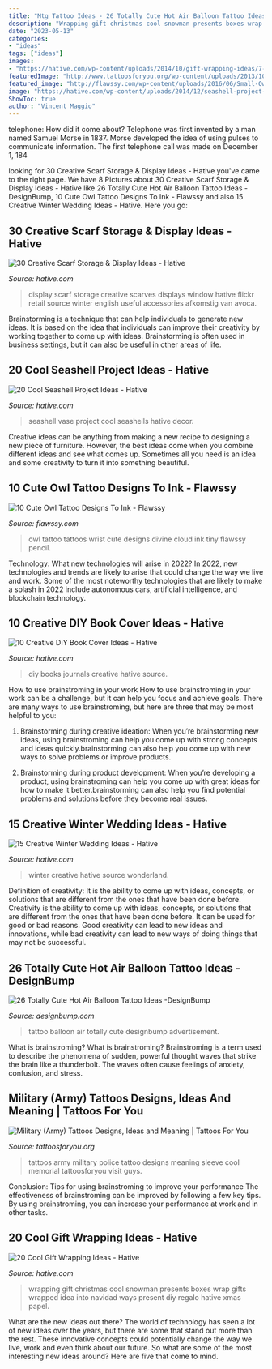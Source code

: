 ```yaml
---
title: "Mtg Tattoo Ideas - 26 Totally Cute Hot Air Balloon Tattoo Ideas -designbump"
description: "Wrapping gift christmas cool snowman presents boxes wrap gifts wrapped idea into navidad ways present diy regalo hative xmas papel"
date: "2023-05-13"
categories:
- "ideas"
tags: ["ideas"]
images:
- "https://hative.com/wp-content/uploads/2014/10/gift-wrapping-ideas/7-cool-gift-wrapping-ideas.jpg"
featuredImage: "http://www.tattoosforyou.org/wp-content/uploads/2013/10/Army-Tattoos-For-Men-688x1024.jpg"
featured_image: "http://flawssy.com/wp-content/uploads/2016/06/Small-Owl-Wrist-Tattoo.jpg"
image: "https://hative.com/wp-content/uploads/2014/12/seashell-project-ideas/7-seashell-vase.jpg"
ShowToc: true
author: "Vincent Maggio"
---
```



telephone: How did it come about?
Telephone was first invented by a man named Samuel Morse in 1837. Morse developed the idea of using pulses to communicate information. The first telephone call was made on December 1, 184
	

		
looking for 30 Creative Scarf Storage &amp; Display Ideas - Hative you've came to the right page. We have 8 Pictures about 30 Creative Scarf Storage &amp; Display Ideas - Hative like 26 Totally Cute Hot Air Balloon Tattoo Ideas -DesignBump, 10 Cute Owl Tattoo Designs To Ink - Flawssy and also 15 Creative Winter Wedding Ideas - Hative. Here you go:
		
    
## 30 Creative Scarf Storage &amp; Display Ideas - Hative

<img loading=lazy src="https://hative.com/wp-content/uploads/2015/03/scarf-storage-ideas/28-creative-scarf-storage-and-display-ideas.jpg" onerror="this.onerror=null;this.src='https://tse1.mm.bing.net/th?id=OIP.tHcBPHAZqT_1oE7QXYolywHaJ4&amp;pid=15.1';" alt="30 Creative Scarf Storage &amp; Display Ideas - Hative">

_Source: hative.com_

>display scarf storage creative scarves displays window hative flickr retail source winter english useful accessories afkomstig van avoca. 

	

Brainstorming is a technique that can help individuals to generate new ideas. It is based on the idea that individuals can improve their creativity by working together to come up with ideas. Brainstorming is often used in business settings, but it can also be useful in other areas of life.

    
## 20 Cool Seashell Project Ideas - Hative

<img loading=lazy src="https://hative.com/wp-content/uploads/2014/12/seashell-project-ideas/7-seashell-vase.jpg" onerror="this.onerror=null;this.src='https://tse3.mm.bing.net/th?id=OIP.aPfXizY4yijZISR7BdlsEAHaJ4&amp;pid=15.1';" alt="20 Cool Seashell Project Ideas - Hative">

_Source: hative.com_

>seashell vase project cool seashells hative decor. 

	

Creative ideas can be anything from making a new recipe to designing a new piece of furniture. However, the best ideas come when you combine different ideas and see what comes up. Sometimes all you need is an idea and some creativity to turn it into something beautiful.

    
## 10 Cute Owl Tattoo Designs To Ink - Flawssy

<img loading=lazy src="http://flawssy.com/wp-content/uploads/2016/06/Small-Owl-Wrist-Tattoo.jpg" onerror="this.onerror=null;this.src='https://tse3.mm.bing.net/th?id=OIP.Wwm7HpvlZIsTaDMmCyFrTQHaMZ&amp;pid=15.1';" alt="10 Cute Owl Tattoo Designs To Ink - Flawssy">

_Source: flawssy.com_

>owl tattoo tattoos wrist cute designs divine cloud ink tiny flawssy pencil. 

	

Technology: What new technologies will arise in 2022?
In 2022, new technologies and trends are likely to arise that could change the way we live and work. Some of the most noteworthy technologies that are likely to make a splash in 2022 include autonomous cars, artificial intelligence, and blockchain technology.

    
## 10 Creative DIY Book Cover Ideas - Hative

<img loading=lazy src="https://hative.com/wp-content/uploads/2014/09/diy-book-cover-ideas/4-old-books-make-great-journals.jpg" onerror="this.onerror=null;this.src='https://tse3.mm.bing.net/th?id=OIP.eWOE_esJZnOiewwDMmULugHaJ4&amp;pid=15.1';" alt="10 Creative DIY Book Cover Ideas - Hative">

_Source: hative.com_

>diy books journals creative hative source. 

	

How to use brainstroming in your work
How to use brainstroming in your work can be a challenge, but it can help you focus and achieve goals. There are many ways to use brainstroming, but here are three that may be most helpful to you:
1. Brainstorming during creative ideation: When you’re brainstorming new ideas, using brainstroming can help you come up with strong concepts and ideas quickly.brainstorming can also help you come up with new ways to solve problems or improve products.

2. Brainstorming during product development: When you’re developing a product, using brainstroming can help you come up with great ideas for how to make it better.brainstorming can also help you find potential problems and solutions before they become real issues.


    
## 15 Creative Winter Wedding Ideas - Hative

<img loading=lazy src="https://hative.com/wp-content/uploads/2014/11/winter-wedding-ideas/11-creative-winter-wedding-ideas.jpg" onerror="this.onerror=null;this.src='https://tse2.mm.bing.net/th?id=OIP.DdIOZNMsfuFMUu9htFk07wHaLH&amp;pid=15.1';" alt="15 Creative Winter Wedding Ideas - Hative">

_Source: hative.com_

>winter creative hative source wonderland. 

	

Definition of creativity: It is the ability to come up with ideas, concepts, or solutions that are different from the ones that have been done before.
Creativity is the ability to come up with ideas, concepts, or solutions that are different from the ones that have been done before. It can be used for good or bad reasons. Good creativity can lead to new ideas and innovations, while bad creativity can lead to new ways of doing things that may not be successful.

    
## 26 Totally Cute Hot Air Balloon Tattoo Ideas -DesignBump

<img loading=lazy src="https://designbump.com/wp-content/uploads/2015/10/balloon-tattoo-ideas12.jpg" onerror="this.onerror=null;this.src='https://tse3.mm.bing.net/th?id=OIP.JkWOLGtyoyfy6GlsmJGpKwHaLH&amp;pid=15.1';" alt="26 Totally Cute Hot Air Balloon Tattoo Ideas -DesignBump">

_Source: designbump.com_

>tattoo balloon air totally cute designbump advertisement. 

	

What is brainstroming?
What is brainstroming? Brainstroming is a term used to describe the phenomena of sudden, powerful thought waves that strike the brain like a thunderbolt. The waves often cause feelings of anxiety, confusion, and stress.

    
## Military (Army) Tattoos Designs, Ideas And Meaning | Tattoos For You

<img loading=lazy src="http://www.tattoosforyou.org/wp-content/uploads/2013/10/Army-Tattoos-For-Men-688x1024.jpg" onerror="this.onerror=null;this.src='https://tse2.mm.bing.net/th?id=OIP.yVNBmhkYZWRqocnZuoctsQHaLB&amp;pid=15.1';" alt="Military (Army) Tattoos Designs, Ideas and Meaning | Tattoos For You">

_Source: tattoosforyou.org_

>tattoos army military police tattoo designs meaning sleeve cool memorial tattoosforyou visit guys. 

	

Conclusion: Tips for using brainstroming to improve your performance
The effectiveness of brainstroming can be improved by following a few key tips. By using brainstroming, you can increase your performance at work and in other tasks.

    
## 20 Cool Gift Wrapping Ideas - Hative

<img loading=lazy src="https://hative.com/wp-content/uploads/2014/10/gift-wrapping-ideas/7-cool-gift-wrapping-ideas.jpg" onerror="this.onerror=null;this.src='https://tse2.mm.bing.net/th?id=OIP.FCGR5qcVwaA-UGUQzGBzGgHaM2&amp;pid=15.1';" alt="20 Cool Gift Wrapping Ideas - Hative">

_Source: hative.com_

>wrapping gift christmas cool snowman presents boxes wrap gifts wrapped idea into navidad ways present diy regalo hative xmas papel. 

	

What are the new ideas out there?
The world of technology has seen a lot of new ideas over the years, but there are some that stand out more than the rest. These innovative concepts could potentially change the way we live, work and even think about our future. So what are some of the most interesting new ideas around? Here are five that come to mind.

